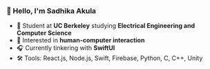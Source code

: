 ### 👋 Hello, I'm Sadhika Akula

- 📓 Student at **UC Berkeley** studying **Electrical Engineering and Computer Science**
- 🔭 Interested in **human-computer interaction** 
- 🎧 Currently tinkering with **SwiftUI**
- 🛠️ Tools: React.js, Node.js, Swift, Firebase, Python, C, C++, Unity
